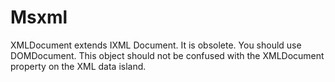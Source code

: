 # Msxml

XMLDocument extends IXML Document.  It is obsolete.  You should use
DOMDocument.  This object should not be confused with the XMLDocument property
on the XML data island.